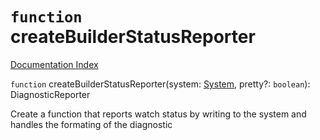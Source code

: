 # `function` createBuilderStatusReporter

[Documentation Index](../README.md)

`function` createBuilderStatusReporter(system: [System](../interface.System/README.md), pretty?: `boolean`): DiagnosticReporter

Create a function that reports watch status by writing to the system and handles the formating of the diagnostic

